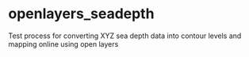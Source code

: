 # openlayers_seadepth
Test process for converting XYZ sea depth data into contour levels and mapping online using open layers
